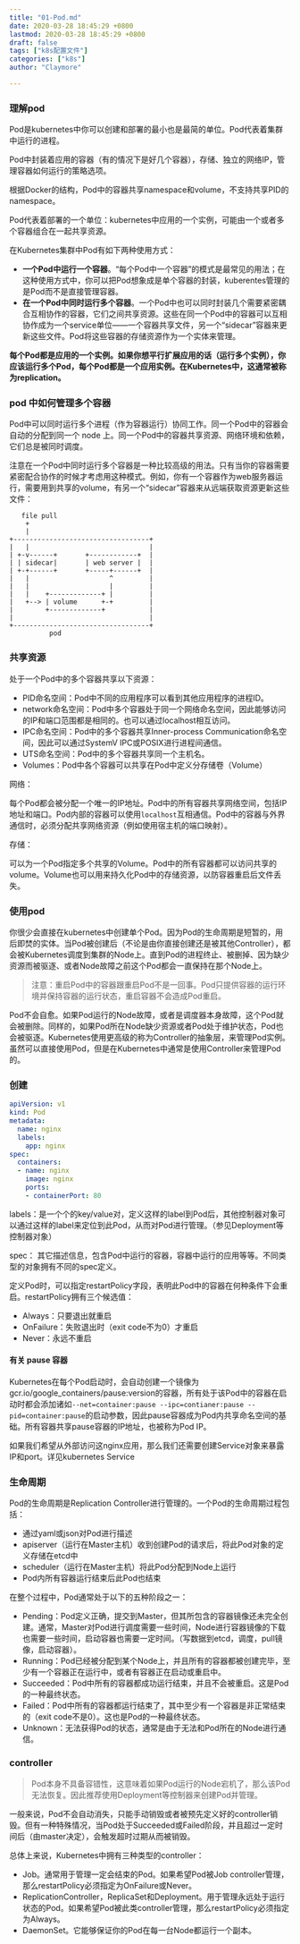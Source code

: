 ```yaml
---
title: "01-Pod.md"
date: 2020-03-28 18:45:29 +0800
lastmod: 2020-03-28 18:45:29 +0800
draft: false
tags: ["k8s配置文件"]
categories: ["k8s"]
author: "Claymore"

---
```



### 理解pod

Pod是kubernetes中你可以创建和部署的最小也是最简的单位。Pod代表着集群中运行的进程。

Pod中封装着应用的容器（有的情况下是好几个容器），存储、独立的网络IP，管理容器如何运行的策略选项。

根据Docker的结构，Pod中的容器共享namespace和volume，不支持共享PID的namespace。

Pod代表着部署的一个单位：kubernetes中应用的一个实例，可能由一个或者多个容器组合在一起共享资源。

在Kubernetes集群中Pod有如下两种使用方式：

- **一个Pod中运行一个容器**。“每个Pod中一个容器”的模式是最常见的用法；在这种使用方式中，你可以把Pod想象成是单个容器的封装，kuberentes管理的是Pod而不是直接管理容器。
- **在一个Pod中同时运行多个容器**。一个Pod中也可以同时封装几个需要紧密耦合互相协作的容器，它们之间共享资源。这些在同一个Pod中的容器可以互相协作成为一个service单位——一个容器共享文件，另一个“sidecar”容器来更新这些文件。Pod将这些容器的存储资源作为一个实体来管理。



**每个Pod都是应用的一个实例。如果你想平行扩展应用的话（运行多个实例），你应该运行多个Pod，每个Pod都是一个应用实例。在Kubernetes中，这通常被称为replication。**



### pod 中如何管理多个容器

Pod中可以同时运行多个进程（作为容器运行）协同工作。同一个Pod中的容器会自动的分配到同一个 node 上。同一个Pod中的容器共享资源、网络环境和依赖，它们总是被同时调度。

注意在一个Pod中同时运行多个容器是一种比较高级的用法。只有当你的容器需要紧密配合协作的时候才考虑用这种模式。例如，你有一个容器作为web服务器运行，需要用到共享的volume，有另一个“sidecar”容器来从远端获取资源更新这些文件：

```
   file pull
    +
    |
+----------------------------------+
|   |                              |
| +-v------+       +------------+  |
| | sidecar|       | web server |  |
| +-+------+       +-----+------+  |
|   |                    ^         |
|   |                    |         |
|   |    +-------------+ |         |
|   +--> | volume      +-+         |
|        +-------------+           |
|                                  |
+----------------------------------+
          pod
```



### 共享资源

处于一个Pod中的多个容器共享以下资源：

- PID命名空间：Pod中不同的应用程序可以看到其他应用程序的进程ID。
- network命名空间：Pod中多个容器处于同一个网络命名空间，因此能够访问的IP和端口范围都是相同的。也可以通过localhost相互访问。
- IPC命名空间：Pod中的多个容器共享Inner-process Communication命名空间，因此可以通过SystemV IPC或POSIX进行进程间通信。
-  UTS命名空间：Pod中的多个容器共享同一个主机名。
-  Volumes：Pod中各个容器可以共享在Pod中定义分存储卷（Volume）

网络：

每个Pod都会被分配一个唯一的IP地址。Pod中的所有容器共享网络空间，包括IP地址和端口。Pod内部的容器可以使用`localhost`互相通信。Pod中的容器与外界通信时，必须分配共享网络资源（例如使用宿主机的端口映射）。

存储：

可以为一个Pod指定多个共享的Volume。Pod中的所有容器都可以访问共享的volume。Volume也可以用来持久化Pod中的存储资源，以防容器重启后文件丢失。





### 使用pod

你很少会直接在kubernetes中创建单个Pod。因为Pod的生命周期是短暂的，用后即焚的实体。当Pod被创建后（不论是由你直接创建还是被其他Controller），都会被Kubernetes调度到集群的Node上。直到Pod的进程终止、被删掉、因为缺少资源而被驱逐、或者Node故障之前这个Pod都会一直保持在那个Node上。

> 注意：重启Pod中的容器跟重启Pod不是一回事。Pod只提供容器的运行环境并保持容器的运行状态，重启容器不会造成Pod重启。

Pod不会自愈。如果Pod运行的Node故障，或者是调度器本身故障，这个Pod就会被删除。同样的，如果Pod所在Node缺少资源或者Pod处于维护状态，Pod也会被驱逐。Kubernetes使用更高级的称为Controller的抽象层，来管理Pod实例。虽然可以直接使用Pod，但是在Kubernetes中通常是使用Controller来管理Pod的。



### 创建

``` yaml
apiVersion: v1
kind: Pod
metadata:
  name: nginx
  labels:
    app: nginx
spec:
  containers:
  - name: nginx
    image: nginx
    ports:
    - containerPort: 80
```

labels：是一个个的key/value对，定义这样的label到Pod后，其他控制器对象可以通过这样的label来定位到此Pod，从而对Pod进行管理。（参见Deployment等控制器对象）

spec： 其它描述信息，包含Pod中运行的容器，容器中运行的应用等等。不同类型的对象拥有不同的spec定义。

定义Pod时，可以指定restartPolicy字段，表明此Pod中的容器在何种条件下会重启。restartPolicy拥有三个候选值：

- Always：只要退出就重启
- OnFailure：失败退出时（exit code不为0）才重启
- Never：永远不重启



#### 有关 pause 容器

Kubernetes在每个Pod启动时，会自动创建一个镜像为gcr.io/google_containers/pause:version的容器，所有处于该Pod中的容器在启动时都会添加诸如`--net=container:pause --ipc=contianer:pause --pid=container:pause`的启动参数，因此pause容器成为Pod内共享命名空间的基础。所有容器共享pause容器的IP地址，也被称为Pod IP。

如果我们希望从外部访问这nginx应用，那么我们还需要创建Service对象来暴露IP和port。详见kubernetes Service



### 生命周期

Pod的生命周期是Replication Controller进行管理的。一个Pod的生命周期过程包括：

- 通过yaml或json对Pod进行描述
- apiserver（运行在Master主机）收到创建Pod的请求后，将此Pod对象的定义存储在etcd中
- scheduler（运行在Master主机）将此Pod分配到Node上运行
- Pod内所有容器运行结束后此Pod也结束

在整个过程中，Pod通常处于以下的五种阶段之一：

- Pending：Pod定义正确，提交到Master，但其所包含的容器镜像还未完全创建。通常，Master对Pod进行调度需要一些时间，Node进行容器镜像的下载也需要一些时间，启动容器也需要一定时间。（写数据到etcd，调度，pull镜像，启动容器）。
- Running：Pod已经被分配到某个Node上，并且所有的容器都被创建完毕，至少有一个容器正在运行中，或者有容器正在启动或重启中。
- Succeeded：Pod中所有的容器都成功运行结束，并且不会被重启。这是Pod的一种最终状态。
- Failed：Pod中所有的容器都运行结束了，其中至少有一个容器是非正常结束的（exit code不是0）。这也是Pod的一种最终状态。
- Unknown：无法获得Pod的状态，通常是由于无法和Pod所在的Node进行通信。



### controller

> Pod本身不具备容错性，这意味着如果Pod运行的Node宕机了，那么该Pod无法恢复。因此推荐使用Deployment等控制器来创建Pod并管理。

一般来说，Pod不会自动消失，只能手动销毁或者被预先定义好的controller销毁。但有一种特殊情况，当Pod处于Succeeded或Failed阶段，并且超过一定时间后（由master决定），会触发超时过期从而被销毁。

总体上来说，Kubernetes中拥有三种类型的controller：

- Job。通常用于管理一定会结束的Pod。如果希望Pod被Job controller管理，那么restartPolicy必须指定为OnFailure或Never。
- ReplicationController，ReplicaSet和Deployment。用于管理永远处于运行状态的Pod。如果希望Pod被此类controller管理，那么restartPolicy必须指定为Always。
- DaemonSet。它能够保证你的Pod在每一台Node都运行一个副本。